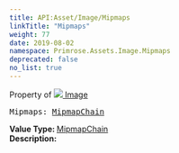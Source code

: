 ```yaml
---
title: API:Asset/Image/Mipmaps
linkTitle: "Mipmaps"
weight: 77
date: 2019-08-02
namespace: Primrose.Assets.Image.Mipmaps
deprecated: false
no_list: true
---
```

Property of <a href="/docs/api-reference/Class/Image"><img src="/icons/silk/default.png"/>&nbsp;Image</a>
<pre class="method-declaration">
Mipmaps: <a class="type" href="/docs/api-reference/Misc/MipmapChain">MipmapChain</a></pre>
<b>Value Type: </b>
<a class="type" href="/docs/api-reference/Misc/MipmapChain">MipmapChain</a>
<br/>
<b>Description: </b>
